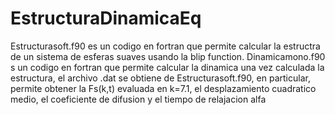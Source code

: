 # EstructuraDinamicaEq

Estructurasoft.f90 es un codigo en fortran que permite calcular la estructra de un sistema de esferas suaves usando la blip function.
Dinamicamono.f90 s un codigo en fortran que permite calcular la dinamica una vez calculada la estructura, el archivo .dat se obtiene de Estructurasoft.f90, en particular, permite obtener la Fs(k,t) evaluada en k=7.1, el desplazamiento cuadratico medio, el coeficiente de difusion y el tiempo de relajacion alfa
